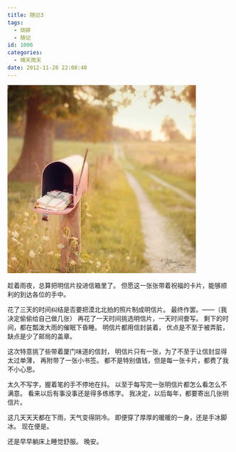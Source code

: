 ```yaml
---
title: 随记3
tags:
  - 琐碎
  - 随记
id: 1006
categories:
  - 晴天雨天
date: 2012-11-28 22:08:48
---
```


![](/images/note-3.jpg)

趁着雨夜，总算把明信片投进信箱里了。 
但愿这一张张带着祝福的卡片，能够顺利的到达各位的手中。 
<!--more-->
花了三天的时间纠结是否要把漠北北拍的照片制成明信片。
最终作罢。——（我决定偷偷给自己做几张）
再花了一天时间挑选明信片，一天时间誊写。
剩下的时间，都在瓢泼大雨的催眠下昏睡。 
明信片都用信封装着，
优点是不至于被弄脏，缺点是少了邮局的盖章。

这次特意挑了些带着厦门味道的信封，
明信片只有一张，为了不至于让信封显得太过单薄，
再附带了一张小书签。 
都不是特别值钱，但是每一张卡片，都费了我不小心思。 

太久不写字，握着笔的手不停地在抖。
以至于每写完一张明信片都怎么看怎么不满意。
看来以后有事没事还是得多练练字。
我决定，以后每年，都要寄出几张明信片。

这几天天天都在下雨，天气变得阴冷。
即便穿了厚厚的暖暖的一身，还是手冰脚冰。 
现在便是。 

还是早早躺床上睡觉舒服。 晚安。 

